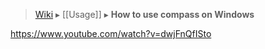> [Wiki](Home) ▸ [[Usage]] ▸ **How to use compass on Windows**

https://www.youtube.com/watch?v=dwjFnQfISto